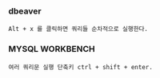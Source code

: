 ### dbeaver 

    Alt + x 를 클릭하면 쿼리들 순차적으로 실행한다.
    
### MYSQL WORKBENCH 

    여러 쿼리문 실행 단축키 ctrl + shift + enter.
